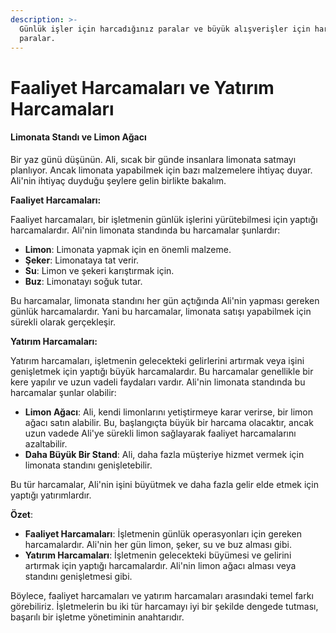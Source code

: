 ```yaml
---
description: >-
  Günlük işler için harcadığınız paralar ve büyük alışverişler için harcadığınız
  paralar.
---
```


# Faaliyet Harcamaları ve Yatırım Harcamaları

#### Limonata Standı ve Limon Ağacı

Bir yaz günü düşünün. Ali, sıcak bir günde insanlara limonata satmayı planlıyor. Ancak limonata yapabilmek için bazı malzemelere ihtiyaç duyar. Ali'nin ihtiyaç duyduğu şeylere gelin birlikte bakalım.

**Faaliyet Harcamaları:**

Faaliyet harcamaları, bir işletmenin günlük işlerini yürütebilmesi için yaptığı harcamalardır. Ali'nin limonata standında bu harcamalar şunlardır:

* **Limon**: Limonata yapmak için en önemli malzeme.
* **Şeker**: Limonataya tat verir.
* **Su**: Limon ve şekeri karıştırmak için.
* **Buz**: Limonatayı soğuk tutar.

Bu harcamalar, limonata standını her gün açtığında Ali'nin yapması gereken günlük harcamalardır. Yani bu harcamalar, limonata satışı yapabilmek için sürekli olarak gerçekleşir.

**Yatırım Harcamaları:**

Yatırım harcamaları, işletmenin gelecekteki gelirlerini artırmak veya işini genişletmek için yaptığı büyük harcamalardır. Bu harcamalar genellikle bir kere yapılır ve uzun vadeli faydaları vardır. Ali'nin limonata standında bu harcamalar şunlar olabilir:

* **Limon Ağacı**: Ali, kendi limonlarını yetiştirmeye karar verirse, bir limon ağacı satın alabilir. Bu, başlangıçta büyük bir harcama olacaktır, ancak uzun vadede Ali'ye sürekli limon sağlayarak faaliyet harcamalarını azaltabilir.
* **Daha Büyük Bir Stand**: Ali, daha fazla müşteriye hizmet vermek için limonata standını genişletebilir.

Bu tür harcamalar, Ali'nin işini büyütmek ve daha fazla gelir elde etmek için yaptığı yatırımlardır.

**Özet**:

* **Faaliyet Harcamaları**: İşletmenin günlük operasyonları için gereken harcamalardır. Ali'nin her gün limon, şeker, su ve buz alması gibi.
* **Yatırım Harcamaları**: İşletmenin gelecekteki büyümesi ve gelirini artırmak için yaptığı harcamalardır. Ali'nin limon ağacı alması veya standını genişletmesi gibi.

Böylece, faaliyet harcamaları ve yatırım harcamaları arasındaki temel farkı görebiliriz. İşletmelerin bu iki tür harcamayı iyi bir şekilde dengede tutması, başarılı bir işletme yönetiminin anahtarıdır.
